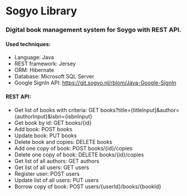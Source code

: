 # Sogyo Library

### Digital book management system for Soygo with REST API.

#### Used techniques:
- Language: Java
- REST framework: Jersey
- ORM: Hibernate
- Database: Microsoft SQL Server
- Google SignIn API: https://git.sogyo.nl/rblom/Java-Google-SignIn

#### REST API:
- Get list of books with criteria:      GET     books?title={titleInput]&author={authorInput}&isbn={isbnInput}
- Get book by id:                       GET     books/{id}
- Add book:                             POST    books
- Update book:                          PUT     books
- Delete book and copies:               DELETE  books
- Add one copy of book:                 POST    books/{id}/copies
- Delete one copy of book:              DELETE  books/{id}/copies
- Get list of all authors:              GET     authors
- Get list of all users:                GET     users
- Register user:                        POST    users
- Update list of all users:             PUT     users
- Borrow copy of book:                  POST    users/{userId}/books/{bookId}